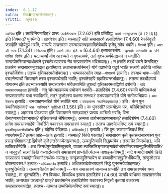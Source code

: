 ```yaml
---
index:  6.1.17
sutra:  लिट�भ्यासस्योभयेषाम्?।
vritti:  nyasa
---
```


`उवयिथ` इति। क्रादिनियमादिट्? प्राप्तः `उपदेशेऽत्वतः` (7.2.62) इति प्रतिषिद्धः `ऋतो भारद्वाजस्य` (७।२।६३) इति नियमात्? पुनर्भवति। 
`ग्रहेरविशेषः` इति। यस्मात्? सति सम्प्रसारणे हलादिशेषेण (7.4.60) रेफनिवृत्तौ जग्राहेति ग्रहेर्यद्रूपं भवति, सत्यपि सम्प्रसारण उरत्वरपरत्वहलादिशेषेष्वपि कृतेषु तदेव भवति। `जिज्यौ` इति। `आत औ णलः` (7.1.34)। `जिज्यथ` इति। `आतो लोप इटि च` (6.4.64) इत्याकारलोपः। `वृश्चतेः सत्यसति वा योगे नास्ति विशेषः` इति। यद्यन्यार्थो योग आरभ्यते न वृश्चत्यर्थः, ततो वृश्चत्यर्थमेतद्वचनं न भवतीति सत्यप्येतस्मिन्नन्यार्थवचने वृश्चतेरभ्यासस्य नैव सम्प्रसारणेन भवितव्यम्()। न ह्रसति तदर्थे वचने केनचित्? प्रकारेण सम्प्रसारणमुपपद्यत इत्यभिप्रायः ततश्चासत्यस्मिन्? योगे वव्रश्चेति यद्रूपं भवति सत्यपि तदेवेति नास्ति वृश्चतेर्विशेषः। एतच्च वृत्तिकारमतेनोक्तम्()। भाष्यकारमतेन त्वाह--`योगारम्बे` इत्यादि। तस्यायं भावः--सति वचऽनेन्यार्थो क्रियमाणे तस्य वृश्चत्यर्थतापि भवति; वृश्चतेरहपि ग्रह्रादिष्वन्तर्भावात्()। ततश्च तदर्थोऽप्ययं योगारम्भ इति तदभ्यासस्यापि सम्प्रसारणेन भवितव्यमिति तुशब्दो वृत्तिकारमताद्विशेषं दर्शयति। `यदि सम्प्रसारणमकृत्वा` इत्यादि। ननु चोभयग्रहमस्य प्रयोजनं वक्ष्यति--हलादिशेषं (7.4.60) परमपि बाधित्व#आ सम्प्रसारणमेव यथा स्यादितदि, तत्? कुतोऽस्य पक्षस्य सम्भवः? उभयग्रहणरहिते योगे सतीत्यभिप्रायः। `अथ रेफस्य` इत्यादि। उभयग्रहणसहिते योगे सतीति भावः। `उरदत्वस्य स्थानिवद्भावात्()` इति। केन पुनः स्थानिवद्भावः? `अचः परस्मिन्? पूर्वविधौ` (1.1.56) इति। कः पुनरसौ? प्रत्ययोऽचः परः, यन्निमित्तमोरत्वं स्यात्()। अह्गस्य योऽभ्यास इति विज्ञायमाने सामथ्र्यात्? प्रत्यय आश्रितो भवति; विना तेनाह्गव्यपदेशाभावात्? वृत्तिकारमतं चेषितव्यम्(); अन्यथा तत्रोभयग्रहणाभावात्? हलादिशेषेण (7.4.60) प्रागेव सम्प्रसारणाद्रेफे निवर्त्तिते वकारस्य सम्प्रसारणं स्यात्()। ततश्च उव्रश्चेत्यनिष्टं रूपं स्यात्()। 
`पृच्छतिभृज्जत्यीरविशेषः` इति। ग्रहेरिव वेदितव्यः। `अकिदर्थम्()` इत्यादि। किं पुनः कारणमकिदर्थं मिदं व्याख्येयम्()? इत्यत आह--`किति` इत्यादि। यस्मात्? किति परत्वात्? सम्प्रसारण कृते कृतसम्प्रसारणस्य पुनः प्रसङ्गविज्ञानाद्()द्विर्वचने कृतेऽन्तरेणाप्येतद्वचनम्(), ऊचतुरित्यादि सिद्ध्यत्येव। तस्मान्नेदं किदर्थम्(), अपि त्वकिदर्थमेवेति। 
अथ किमर्थमुभयेषामित्युच्यते, यावता स्वरितलिङ्गासङ्गादेवोभयेषामित्यस्यानुवृत्तिर्भविष्यति? न चानुवृत्तौ सत्यां ङिति वच्यादीनामपि सम्प्रसारणं प्राप्नोतीत्येतच्च नाशङ्कनीयम्(); यदि वच्यादीनामपि ङिति सम्प्रसारणं स्याद्योगविभागोऽनर्थकः स्यात्(); मण्डूकप्लुतिन्यायेन वा व्रच्यादीनामनुवृत्तिर्भविष्यति, तत्कुतोऽस्य दोषस्यावसरः? इत्याह--`अधिकारादेव` इत्यादि। अधिकारादेवोभयग्रहणे सिद्धे पुनरुभयेषांग्रहणात्? पुनःश्रुतिर्भवति। तस्याश्चैतदेव प्रयोजनम्()---यत्र सम्प्रसारणं चान्यच्च प्राप्नोति तत्र सम्प्रसारणमेव यथा स्यात्(), मा भूदन्यदिति। तेन विव्याध, विव्यधिथ इत्यत्र हलादिशेषं (7.4.60) परमपि बाधित्वा सम्प्रसारणमेव भवति; अन्यथात्र परत्वात्? प्राक्? प्रवर्तमानेन हलादिशेषेण यकारस्य निवृत्तौ कृतायां वकारस्य सम्प्रसारणमापद्येत, ततश्च--उव्याध उव्यधिथेत्यनिष्टं रूपं स्यात्()॥
